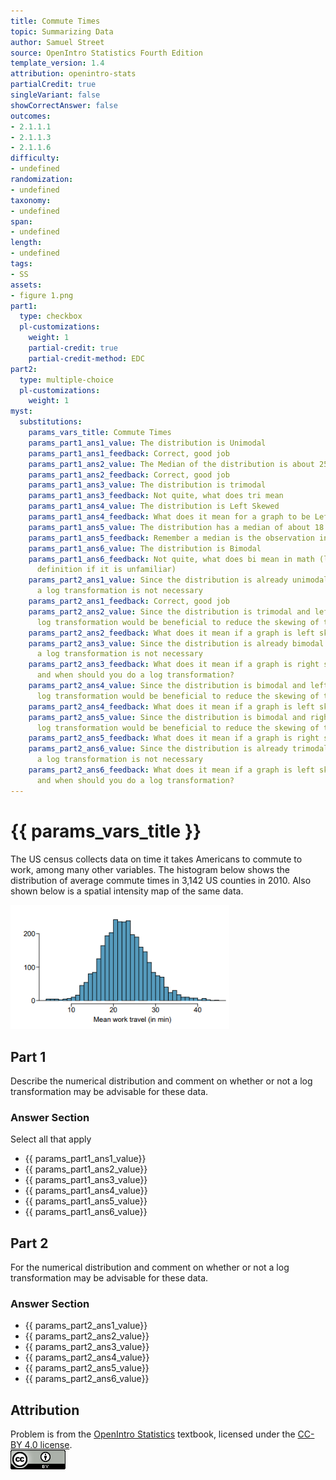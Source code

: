 ```yaml
---
title: Commute Times
topic: Summarizing Data
author: Samuel Street
source: OpenIntro Statistics Fourth Edition
template_version: 1.4
attribution: openintro-stats
partialCredit: true
singleVariant: false
showCorrectAnswer: false
outcomes:
- 2.1.1.1
- 2.1.1.3
- 2.1.1.6
difficulty:
- undefined
randomization:
- undefined
taxonomy:
- undefined
span:
- undefined
length:
- undefined
tags:
- SS
assets:
- figure 1.png
part1:
  type: checkbox
  pl-customizations:
    weight: 1
    partial-credit: true
    partial-credit-method: EDC
part2:
  type: multiple-choice
  pl-customizations:
    weight: 1
myst:
  substitutions:
    params_vars_title: Commute Times
    params_part1_ans1_value: The distribution is Unimodal
    params_part1_ans1_feedback: Correct, good job
    params_part1_ans2_value: The Median of the distribution is about 25 min
    params_part1_ans2_feedback: Correct, good job
    params_part1_ans3_value: The distribution is trimodal
    params_part1_ans3_feedback: Not quite, what does tri mean
    params_part1_ans4_value: The distribution is Left Skewed
    params_part1_ans4_feedback: What does it mean for a graph to be Left Skewed?
    params_part1_ans5_value: The distribution has a median of about 18 min
    params_part1_ans5_feedback: Remember a median is the observation in the middle
    params_part1_ans6_value: The distribution is Bimodal
    params_part1_ans6_feedback: Not quite, what does bi mean in math (look up the
      definition if it is unfamiliar)
    params_part2_ans1_value: Since the distribution is already unimodal and symmetric,
      a log transformation is not necessary
    params_part2_ans1_feedback: Correct, good job
    params_part2_ans2_value: Since the distribution is trimodal and left skewed, a
      log transformation would be beneficial to reduce the skewing of the data
    params_part2_ans2_feedback: What does it mean if a graph is left skewed or trimodal?
    params_part2_ans3_value: Since the distribution is already bimodal and right skewed,
      a log transformation is not necessary
    params_part2_ans3_feedback: What does it mean if a graph is right skewed, bimodal,
      and when should you do a log transformation?
    params_part2_ans4_value: Since the distribution is bimodal and left skewed, a
      log transformation would be beneficial to reduce the skewing of the data
    params_part2_ans4_feedback: What does it mean if a graph is left skewed or bimodal?
    params_part2_ans5_value: Since the distribution is bimodal and right skewed, a
      log transformation would be beneficial to reduce the skewing of the data
    params_part2_ans5_feedback: What does it mean if a graph is right skewed or bimodal?
    params_part2_ans6_value: Since the distribution is already trimodal and left skewed,
      a log transformation is not necessary
    params_part2_ans6_feedback: What does it mean if a graph is left skewed, trimodal,
      and when should you do a log transformation?
---
```

# {{ params_vars_title }}
The US census collects data on time it takes Americans to commute to work, among many other variables.
The histogram below shows the distribution of average commute times in 3,142 US counties in 2010.
Also shown below is a spatial intensity map of the same data.

<img src= "figure 1.png" width="350">

## Part 1

Describe the numerical distribution and comment on whether or not a log transformation may be advisable for these data.

### Answer Section

Select all that apply

- {{ params_part1_ans1_value}}
- {{ params_part1_ans2_value}}
- {{ params_part1_ans3_value}}
- {{ params_part1_ans4_value}}
- {{ params_part1_ans5_value}}
- {{ params_part1_ans6_value}}

## Part 2

For the numerical distribution and comment on whether or not a log transformation may be advisable for these data.

### Answer Section

- {{ params_part2_ans1_value}}
- {{ params_part2_ans2_value}}
- {{ params_part2_ans3_value}}
- {{ params_part2_ans4_value}}
- {{ params_part2_ans5_value}}
- {{ params_part2_ans6_value}}

## Attribution

Problem is from the [OpenIntro Statistics](https://openintro.org/book/os/) textbook, licensed under the [CC-BY 4.0 license](https://creativecommons.org/licenses/by/4.0/).<br>![Image representing the Creative Commons 4.0 BY license.](https://raw.githubusercontent.com/firasm/bits/master/by.png)